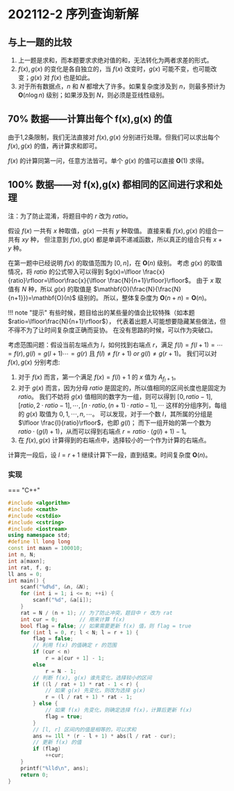 # 202112-2 序列查询新解

## 与上一题的比较

1. 上一题是求和，而本题要求求绝对值的和，无法转化为两者求差的形式。
2. $f(x),g(x)$ 的变化是各自独立的，当 $f(x)$ 改变时，$g(x)$ 可能不变，也可能改变；$g(x)$ 对 $f(x)$ 也是如此。
3. 对于所有数据点，$n$ 和 $N$ 都增大了许多。如果复杂度涉及到 $n$，则最多预计为 $\mathbf{O}(n\log n)$ 级别；如果涉及到 $N$，则必须是亚线性级别。

## 70% 数据——计算出每个 f(x),g(x) 的值

由于1,2条限制，我们无法直接对 $f(x),g(x)$ 分别进行处理。但我们可以求出每个 $f(x),g(x)$ 的值，再计算求和即可。

$f(x)$ 的计算同第一问，任意方法皆可。单个 $g(x)$ 的值可以直接 $\mathbf{O}(1)$ 求得。

## 100% 数据——对 f(x),g(x) 都相同的区间进行求和处理

注：为了防止混淆，将题目中的 $r$ 改为 $ratio$。

假设 $f(x)$ 一共有 $x$ 种取值，$g(x)$ 一共有 $y$ 种取值。
直接来看 $f(x),g(x)$ 的组合一共有 $xy$ 种，
但注意到 $f(x),g(x)$ 都是单调不递减函数，所以真正的组合只有 $x+y$ 种。

在第一题中已经说明 $f(x)$ 的取值范围为 $[0,n]$，在 $\mathbf{O}(n)$ 级别。
考虑 $g(x)$ 的取值情况，将 $ratio$ 的公式带入可以得到 $g(x)=\lfloor \frac{x}{ratio}\rfloor=\lfloor\frac{x}{\lfloor \frac{N}{n+1}\rfloor}\rfloor$。
由于 $x$ 取值有 $N$ 种，所以 $g(x)$ 的取值是 $\mathbf{O}(\frac{N}{\frac{N}{n+1}})=\mathbf{O}(n)$ 级别的。
所以，整体复杂度为 $\mathbf{O}(n+n)=\mathbf{O}(n)$。

!!! note "提示"
    有些时候，题目给出的某些量的值会比较特殊（如本题 $ratio=\lfloor\frac{N}{n+1}\rfloor$），
    代表着出题人可能想要隐藏某些做法，但不得不为了让时间复杂度正确而妥协。
    在没有思路的时候，可以作为突破口。

考虑范围问题：假设当前左端点为 $l$，如何找到右端点 $r$，满足 $f(l)=f(l+1)=\cdots=f(r),g(l)=g(l+1)\cdots=g(r)$ 且 $f(l)\not=f(r+1)\ or\ g(l)\not=g(r+1)$。
我们可以对 $f(x),g(x)$ 分别考虑:

1. 对于 $f(x)$ 而言，第一个满足 $f(x)=f(l)+1$ 的 $x$ 值为 $A_{f_l + 1}$。
2. 对于 $g(x)$ 而言，因为分母 $ratio$ 是固定的，所以值相同的区间长度也是固定为 $ratio$。
          我们不妨将 $g(x)$ 值相同的数字为一组，则可以得到 $[0,ratio-1],[ratio,2\cdot ratio-1],\cdots,[n\cdot ratio,(n+1)\cdot ratio-1],\cdots$
          这样的分组序列，每组的 $g(x)$ 取值为 $0,1,\cdots,n,\cdots$。
          可以发现，对于一个数 $l$，其所属的分组是 $\lfloor \frac{l}{ratio}\rfloor$，也即 $g(l)$；
          而下一组开始的第一个数为 $ratio\cdot (g(l)+1)$，从而可以得到右端点 $r = ratio\cdot (g(l)+1) - 1$。
3. 在 $f(x),g(x)$ 计算得到的右端点中，选择较小的一个作为计算的右端点。

计算完一段后，设 $l=r+1$ 继续计算下一段，直到结束。时间复杂度 $\mathbf{O}(n)$。

### 实现

=== "C++"

```cpp linenums="1"
#include <algorithm>
#include <cmath>
#include <cstdio>
#include <cstring>
#include <iostream>
using namespace std;
#define ll long long
const int maxn = 100010;
int n, N;
int a[maxn];
int rat, f, g;
ll ans = 0;
int main() {
    scanf("%d%d", &n, &N);
    for (int i = 1; i <= n; ++i) {
        scanf("%d", &a[i]);
    }
    rat = N / (n + 1); // 为了防止冲突，题目中 r 改为 rat
    int cur = 0;       // 用来计算 f(x)
    bool flag = false; // 如果需要更新 f(x) 值，则 flag = true
    for (int l = 0, r; l < N; l = r + 1) {
        flag = false;
        // 利用 f(x) 的值确定 r 的范围
        if (cur < n)
            r = a[cur + 1] - 1;
        else
            r = N - 1;
        // 判断 f(x), g(x) 谁先变化，选择较小的区间
        if ((l / rat + 1) * rat - 1 < r) {
            // 如果 g(x) 先变化，则改为选择 g(x)
            r = (l / rat + 1) * rat - 1;
        } else {
            // 如果 f(x) 先变化，则确定选择 f(x)，计算后更新 f(x)
            flag = true;
        }
        // [l, r] 区间内的值是相等的，可以求和
        ans += 1ll * (r - l + 1) * abs(l / rat - cur);
        // 更新 f(x) 的值
        if (flag)
            ++cur;
    }
    printf("%lld\n", ans);
    return 0;
}
```
<!-- \lstinputlisting[language=c++]{code/24/202112-2-100.cpp} -->

